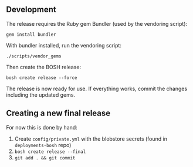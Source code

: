## Development

The release requires the Ruby gem Bundler (used by the vendoring script):

```
gem install bundler
```

With bundler installed, run the vendoring script:

```
./scripts/vendor_gems
```

Then create the BOSH release:

```
bosh create release --force
```

The release is now ready for use. If everything works, commit the changes including the updated gems.

## Creating a new final release

For now this is done by hand:

1. Create `config/private.yml` with the blobstore secrets (found in `deployments-bosh` repo)
2. `bosh create release --final`
3. `git add . && git commit`

